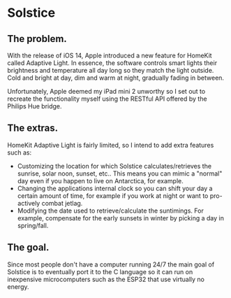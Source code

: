 # Solstice

## The problem.

With the release of iOS 14, Apple introduced a new feature for HomeKit called Adaptive Light. In essence, the software controls smart lights their brightness and temperature all day long so they match the light outside. Cold and bright at day, dim and warm at night, gradually fading in between. 

Unfortunately, Apple deemed my iPad mini 2 unworthy so I set out to recreate the functionality myself using the RESTful API offered by the Philips Hue bridge. 

## The extras.

HomeKit Adaptive Light is fairly limited, so I intend to add extra features such as:
- Customizing the location for which Solstice calculates/retrieves the sunrise, solar noon, sunset, etc.. This means you can mimic a "normal" day even if you happen to live on Antarctica, for example.
- Changing the applications internal clock so you can shift your day a certain amount of time, for example if you work at night or want to pro-actively combat jetlag.
- Modifying the date used to retrieve/calculate the suntimings. For example, compensate for the early sunsets in winter by picking a day in spring/fall.

## The goal.

Since most people don't have a computer running 24/7 the main goal of Solstice is to eventually port it to the C language so it can run on inexpensive microcomputers such as the ESP32 that use virtually no energy.
